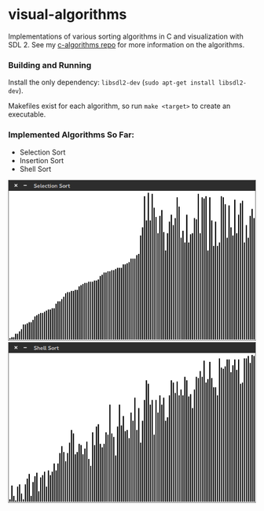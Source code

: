# visual-algorithms
Implementations of various sorting algorithms in C and visualization with SDL 2. 
See my [c-algorithms repo](https://github.com/Grayson112233/c-algorithms) for more
information on the algorithms.

### Building and Running
Install the only dependency: `libsdl2-dev` (`sudo apt-get install libsdl2-dev`).

Makefiles exist for each algorithm, so run `make <target>` to create an executable.

### Implemented Algorithms So Far:

*  Selection Sort
*  Insertion Sort
*  Shell Sort

![Screenshot 1](screenshots/screen1.png)
![Screenshot 1](screenshots/screen2.png)